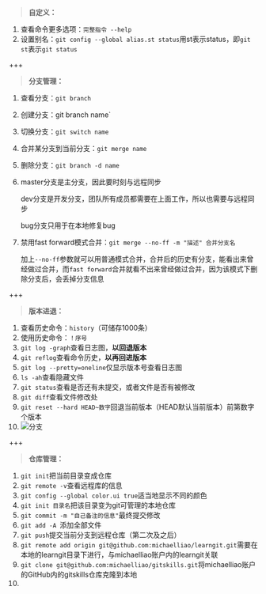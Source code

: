 > **自定义：**

1. 查看命令更多选项：`完整指令 --help`
2. 设置别名：`git config --global alias.st status`用st表示status，即`git st`表示`git status`

+++

> **分支管理：**

1. 查看分支：`git branch`

2. 创建分支：git branch name`

3. 切换分支：`git switch name`

4. 合并某分支到当前分支：`git merge name`

5. 删除分支：`git branch -d name`

6. master分支是主分支，因此要时刻与远程同步

   dev分支是开发分支，团队所有成员都需要在上面工作，所以也需要与远程同步

   bug分支只用于在本地修复bug

7. 禁用fast forward模式合并：`git merge --no-ff -m "描述" 合并分支名`

    加上`--no-ff`参数就可以用普通模式合并，合并后的历史有分支，能看出来曾经做过合并，而`fast forward`合并就看不出来曾经做过合并，因为该模式下删除分支后，会丢掉分支信息


+++

> **版本进退：**

1. 查看历史命令：`history`（可储存1000条）
2. 使用历史命令：`！序号`
3. `git log -graph`查看日志图，**以回退版本**
4. `git reflog`查看命令历史，**以再回进版本**
5. `git log --pretty=oneline`仅显示版本号查看日志图
6. `ls -ah`查看隐藏文件
7. `git status`查看是否还有未提交，或者文件是否有被修改
8. `git diff`查看文件修改处
9. `git reset --hard HEAD~数字`回退当前版本（HEAD默认当前版本）前第数字个版本
10. ![分支](C:\Users\16404\Desktop\分支.jpg)

+++

> **仓库管理：**

1. `git init`把当前目录变成仓库
2. `git remote -v`查看远程库的信息
3. `git config --global color.ui true`适当地显示不同的颜色
4. `git init 目录名`把该目录变为git可管理的本地仓库
5. `git commit -m "自己备注的信息"`最终提交修改
6. `git add -A `添加全部文件
7. `git push`提交当前分支到远程仓库（第二次及之后）
8. `git remote add origin git@github.com:michaelliao/learngit.git`需要在本地的learngit目录下进行，与michaelliao账户内的learngit关联
9. `git clone git@github.com:michaelliao/gitskills.git`将michaelliao账户的GitHub内的gitskills仓库克隆到本地
10. 